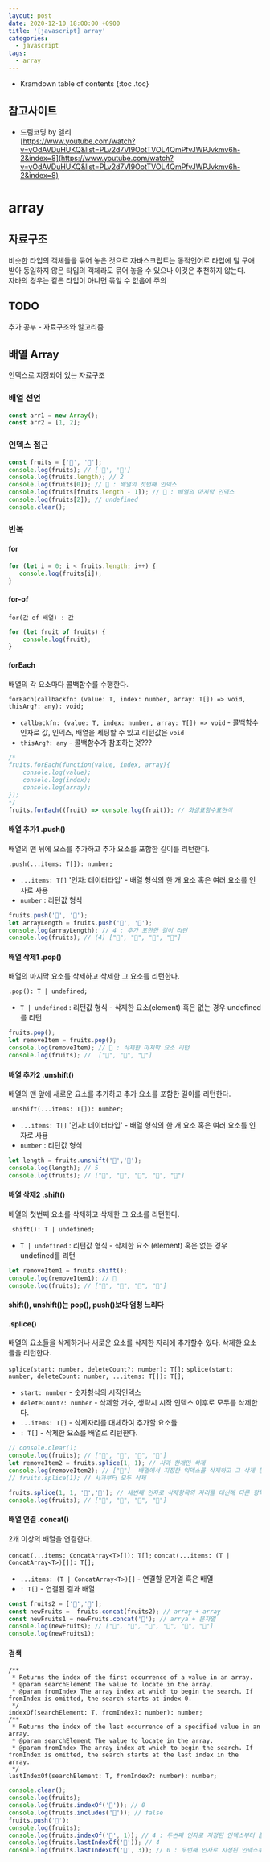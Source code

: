 ```yaml
---
layout: post
date: 2020-12-10 18:00:00 +0900
title: '[javascript] array'
categories:
  - javascript
tags:
  - array
---
```


* Kramdown table of contents
{:toc .toc}

## 참고사이트
- 드림코딩 by 엘리  
[https://www.youtube.com/watch?v=yOdAVDuHUKQ&list=PLv2d7VI9OotTVOL4QmPfvJWPJvkmv6h-2&index=8](https://www.youtube.com/watch?v=yOdAVDuHUKQ&list=PLv2d7VI9OotTVOL4QmPfvJWPJvkmv6h-2&index=8)

# array

## 자료구조
비슷한 타입의 객체들을 묶어 놓은 것으로 자바스크립트는 동적언어로 타입에 덜 구애 받아 동일하지 않은 타입의 객체라도 묶어 놓을 수 있으나 이것은 추천하지 않는다.  
자바의 경우는 같은 타입이 아니면 묶일 수 없음에 주의  

## TODO
 추가 공부 - 자료구조와 알고리즘


## 배열 Array
인덱스로 지정되어 있는 자료구조  

### 배열 선언

```js
const arr1 = new Array();
const arr2 = [1, 2];
```

### 인덱스 접근

```js
const fruits = ['🍎', '🍌'];
console.log(fruits); // ['🍎', '🍌']
console.log(fruits.length); // 2
console.log(fruits[0]); // 🍎 : 배열의 첫번째 인덱스
console.log(fruits[fruits.length - 1]); // 🍌 : 배열의 마지막 인덱스
console.log(fruits[2]); // undefined
console.clear();
```

### 반복

#### for

```js
for (let i = 0; i < fruits.length; i++) {
   console.log(fruits[i]);
}
```

#### for-of

`for(값 of 배열) : 값`

```js
for (let fruit of fruits) {
    console.log(fruit);
}
```
#### forEach

배열의 각 요소마다 콜백함수를 수행한다.

`forEach(callbackfn: (value: T, index: number, array: T[]) => void, thisArg?: any): void;`
- `callbackfn: (value: T, index: number, array: T[]) => void` - 콜백함수 인자로 값, 인덱스, 배열을 세팅할 수 있고 리턴값은 `void`
- `thisArg?: any` - 콜백함수가 참조하는것???

```js
/*
fruits.forEach(function(value, index, array){
    console.log(value);
    console.log(index);
    console.log(array);
});
*/
fruits.forEach((fruit) => console.log(fruit)); // 화살표함수표현식
```

#### 배열 추가1 .push()

배열의 맨 뒤에 요소를 추가하고 추가 요소를 포함한 길이를 리턴한다.  

`.push(...items: T[]): number;`
- `...items: T[]` '인자: 데이터타입' - 배열 형식의 한 개 요소 혹은 여러 요소를 인자로 사용
- `number` : 리턴값 형식

```js
fruits.push('🍓', '🍒');
let arrayLength = fruits.push('🍓', '🍒');
console.log(arrayLength); // 4 : 추가 포한한 길이 리턴
console.log(fruits); // (4) ["🍎", "🍌", "🍓", "🍒"]
```

#### 배열 삭제1 .pop()

배열의 마지막 요소를 삭제하고 삭제한 그 요소를 리턴한다.  

`.pop(): T | undefined;`
- `T | undefined` : 리턴값 형식 - 삭제한 요소(element) 혹은 없는 경우 undefined를 리턴

```js
fruits.pop();
let removeItem = fruits.pop();
console.log(removeItem); // 🍒 : 삭제한 마지막 요소 리턴
console.log(fruits); //  ["🍎", "🍌", "🍓"]
```

#### 배열 추가2 .unshift()

배열의 맨 앞에 새로운 요소를 추가하고 추가 요소를 포함한 길이를 리턴한다.  

`.unshift(...items: T[]): number;`
- `...items: T[]` '인자: 데이터타입' - 배열 형식의 한 개 요소 혹은 여러 요소를 인자로 사용
- `number` : 리턴값 형식

```js
let length = fruits.unshift('🍑','🍇');
console.log(length); // 5
console.log(fruits); // ["🍑", "🍇", "🍎", "🍌", "🍓"]
```

#### 배열 삭제2 .shift()

배열의 첫번째 요소를 삭제하고 삭제한 그 요소를 리턴한다.  

`.shift(): T | undefined;`
- `T | undefined` : 리턴값 형식 - 삭제한 요소 (element) 혹은 없는 경우 undefined를 리턴

```js
let removeItem1 = fruits.shift();
console.log(removeItem1); // 🍑
console.log(fruits); // ["🍇", "🍎", "🍌", "🍓"]
```

#### **shift(), unshift()는 pop(), push()보다 엄청 느리다**  

#### .splice()

배열의 요소들을 삭제하거나 새로운 요소를 삭제한 자리에 추가할수 있다. 삭제한 요소들을 리턴한다.  

`splice(start: number, deleteCount?: number): T[];`
`splice(start: number, deleteCount: number, ...items: T[]): T[];`
- `start: number` - 숫자형식의 시작인덱스
- `deleteCount?: number` - 삭제할 개수, 생략시 시작 인덱스 이후로 모두를 삭제한다.
- `...items: T[]` - 삭제자리를 대체하여 추가할 요소들
- `: T[]` - 삭제한 요소를 배열로 리턴한다.

```js
// console.clear();
console.log(fruits); // ["🍇", "🍎", "🍌", "🍓"]
let removeItem2 = fruits.splice(1, 1); // 사과 한개만 삭제
console.log(removeItem2); // ["🍎"]  배열에서 지정한 익덱스를 삭제하고 그 삭제 항목을 배열로 리턴한다.
// fruits.splice(1); // 사과부터 모두 삭제

fruits.splice(1, 1, '🥝','🍉'); // 세번째 인자로 삭제항목의 자리를 대신해 다른 항목을 추가할 수 있다.
console.log(fruits); // ["🍇", "🥝", "🍉", "🍓"]
```

#### 배열 연결 .concat()

2개 이상의 배열을 연결한다.  

`concat(...items: ConcatArray<T>[]): T[];`
`concat(...items: (T | ConcatArray<T>)[]): T[];`
- `...items: (T | ConcatArray<T>)[]` - 연결할 문자열 혹은 배열
-  `: T[]` - 연결된 결과 배열

```js
const fruits2 = ['🥑','🍅'];
const newFruits =  fruits.concat(fruits2); // array + array
const newFruits1 = newFruits.concat('🍍'); // arrya + 문자열
console.log(newFruits); // ["🍇", "🥝", "🍉", "🍓", "🥑", "🍅"]
console.log(newFruits1);
```

#### 검색

```
/**
 * Returns the index of the first occurrence of a value in an array.
 * @param searchElement The value to locate in the array.
 * @param fromIndex The array index at which to begin the search. If fromIndex is omitted, the search starts at index 0.
 */
indexOf(searchElement: T, fromIndex?: number): number;
/**
 * Returns the index of the last occurrence of a specified value in an array.
 * @param searchElement The value to locate in the array.
 * @param fromIndex The array index at which to begin the search. If fromIndex is omitted, the search starts at the last index in the array.
 */
lastIndexOf(searchElement: T, fromIndex?: number): number;
```

```js
console.clear();
console.log(fruits);
console.log(fruits.indexOf('🍇')); // 0
console.log(fruits.includes('🥑')); // false
fruits.push('🍇');
console.log(fruits);
console.log(fruits.indexOf('🍇', 1)); // 4 : 두번째 인자로 지정된 인덱스부터 끝까지 검색
console.log(fruits.lastIndexOf('🍇')); // 4
console.log(fruits.lastIndexOf('🍇', 3)); // 0 : 두번째 인자로 지정된 인덱스부터 거꾸로 검색
```
